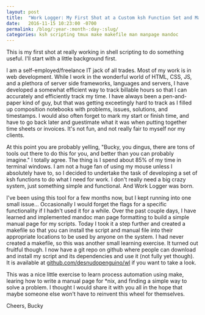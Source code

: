 ```yaml
---
layout: post
title:  "Work Logger: My First Shot at a Custom ksh Function Set and Manual Used in Tmux"
date:   2016-11-15 10:23:00 -0700
permalink: /blog/:year-:month-:day-:slug/
categories: ksh scripting tmux make makefile man manpage mandoc
---
```

This is my first shot at really working in shell scripting to do something useful. I'll start with a little background first.

I am a self-employed/freelance IT jack of all trades. Most of my work is in web development. While I work in the wonderful world of HTML, CSS, JS, and a plethora of server side frameworks, languages and servers, I have developed a somewhat efficient way to track billable hours so that I can accurately and efficiently track my time. I have always been a pen-and-paper kind of guy, but that was getting exceetingly hard to track as I filled up composition notebooks with problems, issues, solutions, and timestamps. I would also often forget to mark my start or finish time, and have to go back later and guestimate what it was when putting together time sheets or invoices. It's not fun, and not really fair to myself nor my clients.

At this point you are probably yelling, "Bucky, you dingus, there are tons of tools out there to do this for you, and better than you can probably imagine." I totally agree. The thing is I spend about 85% of my time in terminal windows. I am not a huge fan of using my mouse unless I absolutely have to, so I decided to undertake the task of developing a set of ksh functions to do what I need for work. I don't really need a big crazy system, just something simple and functional. And Work Logger was born.

I've been using this tool for a few months now, but I kept running into one small issue... Occasionally I would forget the flags for a specific functionality if I hadn't used it for a while. Over the past couple days, I have learned and implemented mandoc man page formatting to build a simple manual page for my scripts. Today I took it a step further and created a makefile so that you can install the script and manual file into their appropriate locations to be used by anyone on the system. I had never created a makefile, so this was another small learning exercise. It turned out fruitful though. I now have a git repo on github where people can download and install my script and its dependencies and use it (not fully yet though). It is available at [github.com/desnudopenguino/wl](https://github.com/desnudopenguino/wl) if you want to take a look.

This was a nice little exercise to learn process automation using make, learing how to write a manual page for \*nix, and finding a simple way to solve a problem. I thought I would share it with you all in the hope that maybe someone else won't have to reinvent this wheel for themselves.

Cheers,
Bucky





